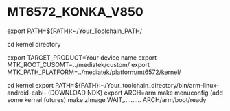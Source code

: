 MT6572_KONKA_V850
===========================================

export PATH=${PATH}:~/Your_Toolchain_PATH/

cd kernel directory

export TARGET_PRODUCT=Your device name
export MTK_ROOT_CUSOMT=../mediatek/custom/ 
export MTK_PATH_PLATFORM=../mediatek/platform/mt6572/kernel/ 

cd kernel
export PATH=${PATH}:~/Your_toolchain_directory/bin/arm-linux-android-eabi-     (DOWNLOAD NDK)
export ARCH=arm
make menuconfig     (add some kernel futures)
make zImage
WAIT,..........
ARCH/arm/boot/ready
